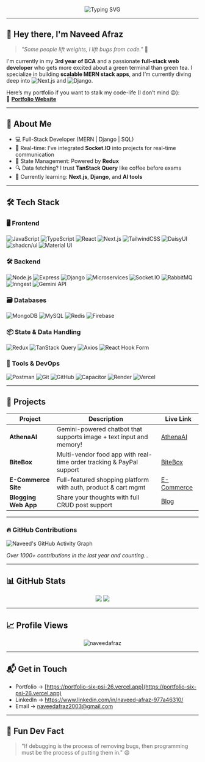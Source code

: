 <!-- Funny Typing Banner -->
<p align="center">
  <img src="https://readme-typing-svg.demolab.com?font=Fira+Code&size=28&duration=3000&pause=1000&color=00F700&center=true&vCenter=true&width=800&lines=I'm+just+a+guy+who+codes...+like+seriously!;Eat();+Sleep();+Code();+Repeat();Full-stack+MERN+%7C+%7C+Next.js+dev+on+mission" alt="Typing SVG" />
</p>

---

## 👋 Hey there, I'm Naveed Afraz

> _"Some people lift weights, I lift bugs from code."_ 🐞

I'm currently in my **3rd year of BCA** and a passionate **full-stack web developer** who gets more excited about a green terminal than green tea. I specialize in building **scalable MERN stack apps**, and I’m currently diving deep into ![Next.js](https://img.shields.io/badge/-Next.js-black?style=flat-square&logo=next.js) and ![Django](https://img.shields.io/badge/-Django-092E20?style=flat-square&logo=django).

Here’s my portfolio if you want to stalk my code-life (I don’t mind 😉):  
📁 [**Portfolio Website**](https://portfolio-six-psi-26.vercel.app/)

---

## 🧠 About Me

- 💻 Full-Stack Developer (MERN | Django | SQL)
- 🔄 Real-time: I’ve integrated **Socket.IO** into projects for real-time communication
- 🧮 State Management: Powered by **Redux**
- 🔍 Data fetching? I trust **TanStack Query** like coffee before exams
- 🎯 Currently learning: **Next.js**, **Django**, and **AI tools**
  
---
## 🛠️ Tech Stack

### 🖥️ Frontend
![JavaScript](https://img.shields.io/badge/-JavaScript-black?style=flat-square&logo=javascript)
![TypeScript](https://img.shields.io/badge/-TypeScript-3178C6?style=flat-square&logo=typescript)
![React](https://img.shields.io/badge/-React-61DAFB?style=flat-square&logo=react)
![Next.js](https://img.shields.io/badge/-Next.js-black?style=flat-square&logo=next.js)
![TailwindCSS](https://img.shields.io/badge/-Tailwind-38B2AC?style=flat-square&logo=tailwind-css)
![DaisyUI](https://img.shields.io/badge/-DaisyUI-white?style=flat-square&logo=tailwind-css)
![shadcn/ui](https://img.shields.io/badge/-shadcn%2Fui-white?style=flat-square&logo=tailwind-css)
![Material UI](https://img.shields.io/badge/-Material%20UI-007FFF?style=flat-square&logo=mui)

### 🛠️ Backend
![Node.js](https://img.shields.io/badge/-Node.js-339933?style=flat-square&logo=node.js)
![Express](https://img.shields.io/badge/-Express-black?style=flat-square&logo=express)
![Django](https://img.shields.io/badge/-Django-092E20?style=flat-square&logo=django)
![Microservices](https://img.shields.io/badge/-Microservices-000000?style=flat-square&logo=docker)
![Socket.IO](https://img.shields.io/badge/-Socket.IO-010101?style=flat-square&logo=socket.io)
![RabbitMQ](https://img.shields.io/badge/-RabbitMQ-FF6600?style=flat-square&logo=rabbitmq)
![Inngest](https://img.shields.io/badge/-Inngest-black?style=flat-square&logo=vercel)
![Gemini API](https://img.shields.io/badge/-Gemini-black?style=flat-square&logo=google)

### 🗃️ Databases
![MongoDB](https://img.shields.io/badge/-MongoDB-47A248?style=flat-square&logo=mongodb)
![MySQL](https://img.shields.io/badge/-MySQL-00758F?style=flat-square&logo=mysql)
![Redis](https://img.shields.io/badge/-Redis-DC382D?style=flat-square&logo=redis)
![Firebase](https://img.shields.io/badge/-Firebase-FFCA28?style=flat-square&logo=firebase)

### 📦 State & Data Handling
![Redux](https://img.shields.io/badge/-Redux-764ABC?style=flat-square&logo=redux)
![TanStack Query](https://img.shields.io/badge/-TanStack%20Query-FF4154?style=flat-square&logo=react-query)
![Axios](https://img.shields.io/badge/-Axios-5A29E4?style=flat-square&logo=axios)
![React Hook Form](https://img.shields.io/badge/-React%20Hook%20Form-EC5990?style=flat-square&logo=reacthookform)

### 🧰 Tools & DevOps
![Postman](https://img.shields.io/badge/-Postman-FF6C37?style=flat-square&logo=postman)
![Git](https://img.shields.io/badge/-Git-F05032?style=flat-square&logo=git)
![GitHub](https://img.shields.io/badge/-GitHub-181717?style=flat-square&logo=github)
![Capacitor](https://img.shields.io/badge/-Capacitor-119EFF?style=flat-square&logo=capacitor)
![Render](https://img.shields.io/badge/-Render-46E3B7?style=flat-square&logo=render)
![Vercel](https://img.shields.io/badge/-Vercel-black?style=flat-square&logo=vercel)

---
## 🚀 Projects

| Project | Description | Live Link |
|--------|-------------|-----------|
| **AthenaAI** | Gemini-powered chatbot that supports image + text input and memory! | [AthenaAI](https://athena-ai-hljx.vercel.app/dashboard) |
| **BiteBox** | Multi-vendor food app with real-time order tracking & PayPal support | [BiteBox](https://bite-box-three.vercel.app/) |
| **E-Commerce Site** | Full-featured shopping platform with auth, product & cart mgmt | [E-Commerce](https://e-commerce-psi-inky-93.vercel.app/auth/login/) |
| **Blogging Web App** | Share your thoughts with full CRUD post support | [Blog](https://blog-theta-three-48.vercel.app/home) |

---
### 🔥 GitHub Contributions

![Naveed's GitHub Activity Graph](https://github-readme-activity-graph.vercel.app/graph?username=NaveedAfraz&theme=github-dark&hide_border=true)

_Over 1000+ contributions in the last year and counting..._

---
## 📊 GitHub Stats

<p align="center">
  <img src="https://github-readme-stats.vercel.app/api?username=naveedafraz&show_icons=true&theme=tokyonight" />
  <img src="https://github-readme-streak-stats.herokuapp.com/?user=naveedafraz&theme=tokyonight" />
</p>

---

## 📈 Profile Views

<p align="center">
  <img src="https://komarev.com/ghpvc/?username=naveedafraz&label=Profile%20Views&color=brightgreen&style=flat-square" alt="naveedafraz" />
</p>

---

## 📬 Get in Touch

- Portfolio → [https://portfolio-six-psi-26.vercel.app](https://portfolio-six-psi-26.vercel.app)
- LinkedIn →  https://www.linkedin.com/in/naveed-afraz-977a46310/
- Email → naveedafraz2003@gmail.com

---

## 🧠 Fun Dev Fact

> "If debugging is the process of removing bugs, then programming must be the process of putting them in." 😄
